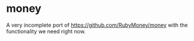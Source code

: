 # money

A very incomplete port of https://github.com/RubyMoney/money with the functionality we need right now.
